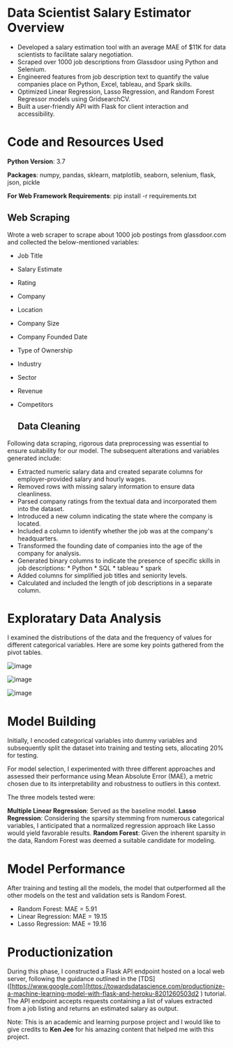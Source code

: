 
#  Data Scientist Salary Estimator Overview

* Developed a salary estimation tool with an average MAE of $11K for data scientists to facilitate 
  salary negotiation.
* Scraped over 1000 job descriptions from Glassdoor using Python and Selenium.
* Engineered features from job description text to quantify the value companies place on Python, 
  Excel, tableau, and Spark skills.
* Optimized Linear Regression, Lasso Regression, and Random Forest Regressor models using 
  GridsearchCV.
* Built a user-friendly API with Flask for client interaction and accessibility.


# Code and Resources Used
**Python Version**: 3.7

**Packages**: numpy, pandas, sklearn, matplotlib, seaborn, selenium, flask, json, pickle

**For Web Framework Requirements**: pip install -r requirements.txt

## Web Scraping

Wrote a web scraper to scrape about 1000 job postings from glassdoor.com and collected the below-mentioned variables:

* Job Title
* Salary Estimate
* Rating
* Company
* Location
* Company Size
* Company Founded Date
* Type of Ownership
* Industry
* Sector
* Revenue
* Competitors

  ## Data Cleaning

Following data scraping, rigorous data preprocessing was essential to ensure suitability for our model. The subsequent alterations and variables generated include:

* Extracted numeric salary data and created separate columns for employer-provided salary and hourly wages.
* Removed rows with missing salary information to ensure data cleanliness.
* Parsed company ratings from the textual data and incorporated them into the dataset.
* Introduced a new column indicating the state where the company is located.
* Included a column to identify whether the job was at the company's headquarters.
* Transformed the founding date of companies into the age of the company for analysis.
* Generated binary columns to indicate the presence of specific skills  in job descriptions:
          * Python
          * SQL
          * tableau
          * spark
* Added columns for simplified job titles and seniority levels.
* Calculated and included the length of job descriptions in a separate column.

# Exploratary Data Analysis

I examined the distributions of the data and the frequency of values for different categorical variables. Here are some key points gathered from the pivot tables.

![image](https://github.com/thedv/ds_salary_proj/assets/86904885/38d2762e-ec10-4510-bd51-56d046a49ce4 )


![image](https://github.com/thedv/ds_salary_proj/assets/86904885/52d502d5-df76-4530-a9d5-8cb20875cff3 "Coorelation plot")


![image](https://github.com/thedv/ds_salary_proj/assets/86904885/586a45f1-a086-49b0-8d8f-c26b85e99987)


# Model Building


Initially, I encoded categorical variables into dummy variables and subsequently split the dataset into training and testing sets, allocating 20% for testing.

For model selection, I experimented with three different approaches and assessed their performance using Mean Absolute Error (MAE), a metric chosen due to its interpretability and robustness to outliers in this context.

The three models tested were:

**Multiple Linear Regression**: Served as the baseline model.
**Lasso Regression**: Considering the sparsity stemming from numerous categorical variables, I anticipated that a normalized regression approach like Lasso would yield favorable results.
**Random Forest**: Given the inherent sparsity in the data, Random Forest was deemed a suitable candidate for modeling.


# Model Performance

After training and testing all the models, the model that outperformed all the other models on the test and validation sets is Random Forest.

  * Random Forest: MAE = 5.91
  * Linear Regression: MAE = 19.15
  * Lasso Regression: MAE = 19.16

# Productionization

During this phase, I constructed a Flask API endpoint hosted on a local web server, following the guidance outlined in the  [TDS]([https://www.google.com](https://towardsdatascience.com/productionize-a-machine-learning-model-with-flask-and-heroku-8201260503d2 ) tutorial. The API endpoint accepts requests containing a list of values extracted from a job listing and returns an estimated salary as output.


Note: This is an academic and learning purpose project and I would like to give credits to **Ken Jee** for his amazing content that helped me with this project.
